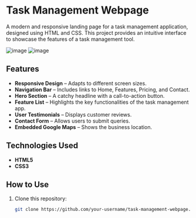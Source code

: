 # Task Management Webpage

A modern and responsive landing page for a task management application, designed using HTML and CSS. This project provides an intuitive interface to showcase the features of a task management tool.

![image](https://github.com/user-attachments/assets/94e8c00e-ba5e-4055-9ecd-d16929979fd9)
![image](https://github.com/user-attachments/assets/c1256a79-4fdd-4e75-8e13-b2f7cad8de8e)




## Features

- **Responsive Design** – Adapts to different screen sizes.
- **Navigation Bar** – Includes links to Home, Features, Pricing, and Contact.
- **Hero Section** – A catchy headline with a call-to-action button.
- **Feature List** – Highlights the key functionalities of the task management app.
- **User Testimonials** – Displays customer reviews.
- **Contact Form** – Allows users to submit queries.
- **Embedded Google Maps** – Shows the business location.

## Technologies Used

- **HTML5**
- **CSS3**

## How to Use

1. Clone this repository:
   ```sh
   git clone https://github.com/your-username/task-management-webpage.git
